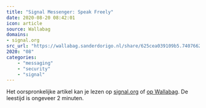 ```yaml
---
title: "Signal Messenger: Speak Freely"
date: 2020-08-20 08:42:01
icon: article
source: Wallabag
domains:
- signal.org
src_url: "https://wallabag.sanderdorigo.nl/share/625cea039109b5.74076625"
2020: "08"
categories:
    - "messaging"
    - "security"
    - "signal"
---
```

Het oorspronkelijke artikel kan je lezen op [signal.org](https://signal.org/blog/ios-device-transfer/) of [op Wallabag](https://wallabag.sanderdorigo.nl/share/625cea039109b5.74076625). De leestijd is ongeveer 2 minuten.